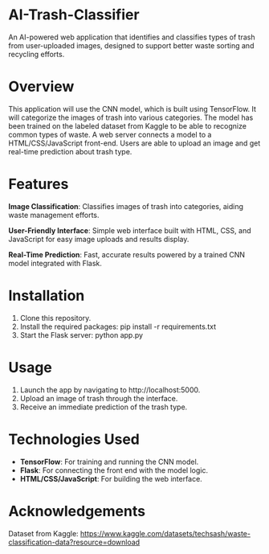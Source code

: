 # AI-Trash-Classifier
An AI-powered web application that identifies and classifies types of trash from user-uploaded images, designed to support better waste sorting and recycling efforts.

# Overview
This application will use the CNN model, which is built using TensorFlow. It will categorize the images of trash into various categories. The model has been trained on the labeled dataset from Kaggle to be able to recognize common types of waste. A web server connects a model to a HTML/CSS/JavaScript front-end. Users are able to upload an image and get real-time prediction about trash type.

# Features
**Image Classification**: Classifies images of trash into categories, aiding waste management efforts.

**User-Friendly Interface**: Simple web interface built with HTML, CSS, and JavaScript for easy image uploads and results display.

**Real-Time Prediction**: Fast, accurate results powered by a trained CNN model integrated with Flask.

# Installation
1. Clone this repository.
2. Install the required packages:
  pip install -r requirements.txt
3. Start the Flask server:
  python app.py

# Usage
1. Launch the app by navigating to http://localhost:5000.
2. Upload an image of trash through the interface.
3. Receive an immediate prediction of the trash type.
   
# Technologies Used
- **TensorFlow**: For training and running the CNN model.
- **Flask**: For connecting the front end with the model logic.
- **HTML/CSS/JavaScript**: For building the web interface.

# Acknowledgements
Dataset from Kaggle: https://www.kaggle.com/datasets/techsash/waste-classification-data?resource=download
